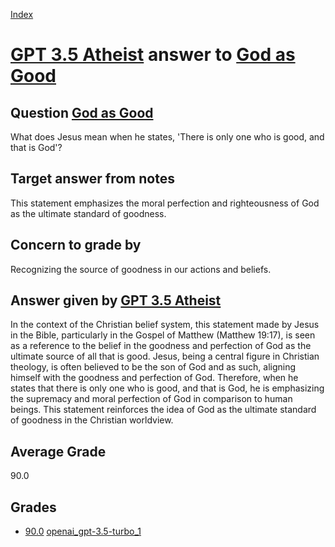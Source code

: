 
[Index](../../../index.md)
# [GPT 3.5 Atheist](../../answering_models/GPT_3.5_Atheist.md) answer to [God as Good](../../questions/God_as_Good.md)

## Question [God as Good](../../questions/God_as_Good.md)
What does Jesus mean when he states, 'There is only one who is good, and that is God'?

## Target answer from notes
This statement emphasizes the moral perfection and righteousness of God as the ultimate standard of goodness.

## Concern to grade by
Recognizing the source of goodness in our actions and beliefs.

## Answer given by [GPT 3.5 Atheist](../../answering_models/GPT_3.5_Atheist.md)
In the context of the Christian belief system, this statement made by Jesus in the Bible, particularly in the Gospel of Matthew (Matthew 19:17), is seen as a reference to the belief in the goodness and perfection of God as the ultimate source of all that is good. Jesus, being a central figure in Christian theology, is often believed to be the son of God and as such, aligning himself with the goodness and perfection of God. Therefore, when he states that there is only one who is good, and that is God, he is emphasizing the supremacy and moral perfection of God in comparison to human beings. This statement reinforces the idea of God as the ultimate standard of goodness in the Christian worldview.

## Average Grade
90.0

## Grades
 * [90.0](./God_as_Good_grades/openai_gpt-3.5-turbo_1.md) [openai_gpt-3.5-turbo_1](../../grading_models/openai_gpt-3.5-turbo_1.md)
